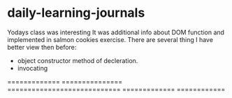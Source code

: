 
# daily-learning-journals

Yodays class was interesting It was additional info about DOM function and implemented in salmon cookies exercise.
There are several thing I have better view then before:

- object constructor method of decleration. 
- invocating


============= =============== ============================ ============= ============
